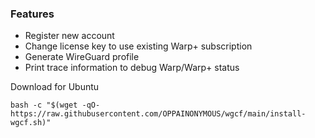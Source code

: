 ### Features
* Register new account
* Change license key to use existing Warp+ subscription
* Generate WireGuard profile
* Print trace information to debug Warp/Warp+ status

Download for Ubuntu
```
bash -c "$(wget -qO- https://raw.githubusercontent.com/OPPAINONYMOUS/wgcf/main/install-wgcf.sh)"
```

